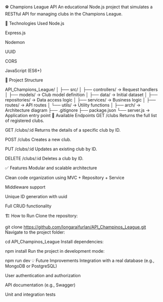 ⚽ Champions League API
An educational Node.js project that simulates a RESTful API for managing clubs in the Champions League.

🚀 Technologies Used
Node.js

Express.js 

Nodemon

UUID

CORS

JavaScript (ES6+)

📁 Project Structure

API_Champions_League/
│
├── src/
│   ├── controllers/     → Request handlers
│   ├── models/          → Club model definition
│   ├── data/            → Initial dataset
│   ├── repositories/    → Data access logic
│   ├── services/        → Business logic
│   ├── routes/          → API routes
│   └── utils/           → Utility functions
│
├── arch/                → Architecture diagram
├── .gitignore
├── package.json
└── server.js            → Application entry point
📌 Available Endpoints
GET /clubs
Returns the full list of registered clubs.

GET /clubs/:id
Returns the details of a specific club by ID.

POST /clubs
Creates a new club.

PUT /clubs/:id
Updates an existing club by ID.

DELETE /clubs/:id
Deletes a club by ID.

✅ Features
Modular and scalable architecture

Clean code organization using MVC + Repository + Service

Middleware support

Unique ID generation with uuid

Full CRUD functionality

🏗️ How to Run
Clone the repository:

git clone https://github.com/longaraifurlan/API_Champinos_League.git
Navigate to the project folder:

cd API_Champinos_League
Install dependencies:

npm install
Run the project in development mode:

npm run dev
💡 Future Improvements
Integration with a real database (e.g., MongoDB or PostgreSQL)

User authentication and authorization

API documentation (e.g., Swagger)

Unit and integration tests
